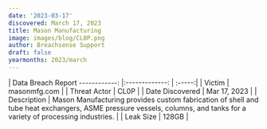 ```yaml
---
date: '2023-03-17'
discovered: March 17, 2023
title: Mason Manufacturing
image: images/blog/CL0P.png
author: Breachsense Support
draft: false
yearmonths: 2023/march
---
```



| Data Breach Report
------------:     |:-------------:    | :-----:|
| Victim      | masonmfg.com      | 
| Threat Actor      | CL0P      | 
| Date Discovered      | Mar 17, 2023      | 
| Description      | Mason Manufacturing provides custom fabrication of shell and tube heat exchangers, ASME pressure vessels, columns, and tanks for a variety of processing industries.      | 
| Leak Size      | 128GB      | 

